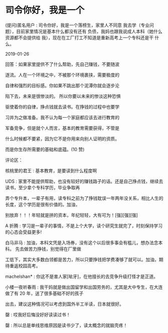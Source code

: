 # 司令你好，我是一个

(提问)匿名用户 : 司令你好，我是一个落榜生，家里人不同意 我去学（专业问题），目前家里情况是基本什么都没有还有 负债，我妈也跟我说成人本科（她什么资源都不会提供给 我），现在在工厂打工不知道是重新高考上一个专科还是干 什么。

2019-01-26

回答：如果家里提供不了什么帮助，先自己赚钱，不要随波

逐流。人在一个环境之中，不被那个环境裹挟，需要极度的

自律和强烈的目标感。你如果不跳出那个泥潭你就会逐步沦

陷下去，未来是很惨淡的。 所以你要以未来的惨淡这种恐惧

驱使着你的自律，挣点钱就去读书。在挣钱的过程中也要学

习并为之做准备。我不认为每一个家庭都应该去进行教育的

军备竞争，但是就个人而言，基本的教育需要获得，不管是

什么时候都不要紧，因为它不是你用来向别人证明的资质。

而是你生存所需要的基础和底蕴。(10 赞)

评论区：

核桃里的君王 : 基本教育，是要读到什么程度啊

UDS : 家里不能提供帮助，也没有较好的赚钱路子的话。还是自己挣点钱，继续去读书，至少拿个专科学历，毕业争取再

弄个专升本，一辈子有用，读专科之前为了挣钱耽误一年两年没关系，相比人生的长度，这个学历是很有价值的。加油，

别放弃！！！年轻就是拼的资本，年纪轻轻，大有可为！[强][强][强]

A 折腾 : 学习是一辈子的事情，不是上个大学，读个研究生就完了，时刻保持学习的心态会受益更多!

白马非马 : 加油，本科文凭是入场券，没有这个以后很多事会有槛儿，想办法念本科。 先去做苦力挣钱，别觉得在厂里做

工低下，其实大多数白领都是苦力，所以只要挣钱把学费凑够了就可以。加油，期待重返校园高考。

machelshan* : 你这不是害人家[呲牙]，在他擅长的去竞争升级打怪才是正道。

小楼一夜听春雨 : 我干妈就是做出国留学和出国劳务的，尤其是大中专生，在大连做了有 20 年，送了很多基础不好的孩子

出去，建议这种情况可以考虑到国外半工半读，日本就很好。

罄 : 哎我好后悔没好好读读过书！

罄 : 所以总是单线思维原因是读书少了，读太概念的就脑壳疼！